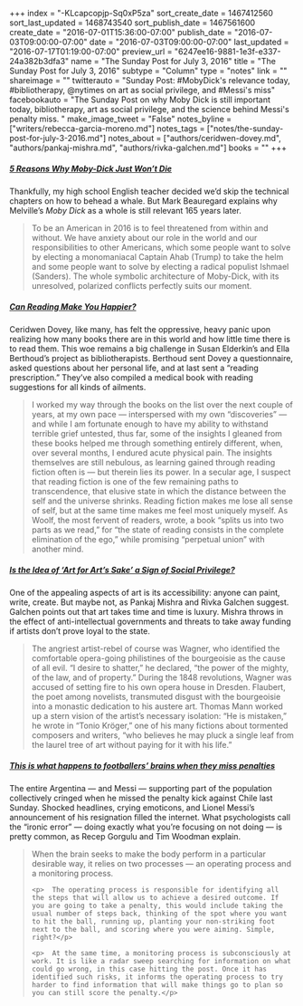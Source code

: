 +++
index = "-KLcapcopjp-Sq0xP5za"
sort_create_date = 1467412560
sort_last_updated = 1468743540
sort_publish_date = 1467561600
create_date = "2016-07-01T15:36:00-07:00"
publish_date = "2016-07-03T09:00:00-07:00"
date = "2016-07-03T09:00:00-07:00"
last_updated = "2016-07-17T01:19:00-07:00"
preview_url = "6247ee16-9881-1e3f-e337-24a382b3dfa3"
name = "The Sunday Post for July 3, 2016"
title = "The Sunday Post for July 3, 2016"
subtype = "Column"
type = "notes"
link = ""
shareimage = ""
twitterauto = "Sunday Post: #MobyDick's relevance today, #bibliotherapy, @nytimes on art as social privilege, and #Messi's miss"
facebookauto = "The Sunday Post on why Moby Dick is still important today, bibliotherapy, art as social privilege, and the science behind Messi's penalty miss. "
make_image_tweet = "False"
notes_byline = ["writers/rebecca-garcia-moreno.md"]
notes_tags = ["notes/the-sunday-post-for-july-3-2016.md"]
notes_about = ["authors/ceridwen-dovey.md", "authors/pankaj-mishra.md", "authors/rivka-galchen.md"]
books = ""
+++
<h5><a href="http://lithub.com/5-reasons-why-moby-dick-just-wont-die/" title="5 Reasons Why Moby-Dick Just Won’t Die | Lit Hub">5 Reasons Why Moby-Dick Just Won’t Die</a></h5>

Thankfully, my high school English teacher decided we’d skip the technical chapters on how to behead a whale. But Mark Beauregard explains why Melville’s *Moby Dick* as a whole is still relevant 165 years later. 

<blockquote>
	To be an American in 2016 is to feel threatened from within and without. We have anxiety about our role in the world and our responsibilities to other Americans, which some people want to solve by electing a monomaniacal Captain Ahab (Trump) to take the helm and some people want to solve by electing a radical populist Ishmael (Sanders). The whole symbolic architecture of Moby-Dick, with its unresolved, polarized conflicts perfectly suits our moment.
</blockquote> 

<h5><a href=“http://www.newyorker.com/culture/cultural-comment/can-reading-make-you-happier?mbid=social_facebook_aud_dev_kwaprsubreadinghappier&kwp_0=140293&kwp_4=619875&kwp_1=321018” title="Can Reading Make You Happier?">Can Reading Make You Happier?</a></h5>

Ceridwen Dovey, like many, has felt the oppressive, heavy panic upon realizing how many books there are in this world and how little time there is to read them. This woe remains a big challenge in Susan Elderkin’s and Ella Berthoud’s project as bibliotherapists. Berthoud sent Dovey a questionnaire, asked questions about her personal life, and at last sent a “reading prescription.” They’ve also compiled a medical book with reading suggestions for all kinds of ailments.

<blockquote>
I worked my way through the books on the list over the next couple of years, at my own pace — interspersed with my own “discoveries” — and while I am fortunate enough to have my ability to withstand terrible grief untested, thus far, some of the insights I gleaned from these books helped me through something entirely different, when, over several months, I endured acute physical pain. The insights themselves are still nebulous, as learning gained through reading fiction often is — but therein lies its power. In a secular age, I suspect that reading fiction is one of the few remaining paths to transcendence, that elusive state in which the distance between the self and the universe shrinks. Reading fiction makes me lose all sense of self, but at the same time makes me feel most uniquely myself. As Woolf, the most fervent of readers, wrote, a book “splits us into two parts as we read,” for “the state of reading consists in the complete elimination of the ego,” while promising “perpetual union” with another mind.
</blockquote>

<h5><a href=“http://www.nytimes.com/2016/06/26/books/review/is-the-idea-of-art-for-arts-sake-a-sign-of-social-privilege.html?smid=tw-nytbooks&smtyp=cur&_r=1” title="Is the Idea of ‘Art for Art’s Sake’ a Sign of Social Privilege?">Is the Idea of ‘Art for Art’s Sake’ a Sign of Social Privilege?</a></h5>

One of the appealing aspects of art is its accessibility: anyone can paint, write, create. But maybe not, as Pankaj Mishra and Rivka Galchen suggest. Galchen points out that art takes time and time is luxury. Mishra throws in the effect of anti-intellectual governments and threats to take away funding if artists don’t prove loyal to the state. 

<blockquote>
The angriest artist-rebel of course was Wagner, who identified the comfortable opera-going philistines of the bourgeoisie as the cause of all evil. “I desire to shatter,” he declared, “the power of the mighty, of the law, and of property.” During the 1848 revolutions, Wagner was accused of setting fire to his own opera house in Dresden. Flaubert, the poet among novelists, transmuted disgust with the bourgeoisie into a monastic dedication to his austere art. Thomas Mann worked up a stern vision of the artist’s necessary isolation: “He is mistaken,” he wrote in “Tonio Kröger,” one of his many fictions about tormented composers and writers, “who believes he may pluck a single leaf from the laurel tree of art without paying for it with his life.”
</blockquote>

<h5><a href=“https://theconversation.com/this-is-what-happens-to-footballers-brains-when-they-miss-penalties-61598” title="This is what happens to footballers’ brains when they miss penalties">This is what happens to footballers’ brains when they miss penalties</a></h5>

The entire Argentina — and Messi — supporting part of the population collectively cringed when he missed the penalty kick against Chile last Sunday. Shocked headlines, crying emoticons, and Lionel Messi’s announcement of his resignation filled the internet. What psychologists call the “ironic error” — doing exactly what you’re focusing on not doing — is pretty common, as Recep Gorgulu and Tim Woodman explain.  

<blockquote>
	<p>	 When the brain seeks to make the body perform in a particular desirable way, it relies on two processes — an operating process and a monitoring process.</p>

	<p>	 The operating process is responsible for identifying all the steps that will allow us to achieve a desired outcome. If you are going to take a penalty, this would include taking the usual number of steps back, thinking of the spot where you want to hit the ball, running up, planting your non-striking foot next to the ball, and scoring where you were aiming. Simple, right?</p>

	<p>	 At the same time, a monitoring process is subconsciously at work. It is like a radar sweep searching for information on what could go wrong, in this case hitting the post. Once it has identified such risks, it informs the operating process to try harder to find information that will make things go to plan so you can still score the penalty.</p>
</blockquote>